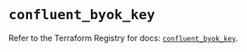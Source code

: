 # `confluent_byok_key`

Refer to the Terraform Registry for docs: [`confluent_byok_key`](https://registry.terraform.io/providers/confluentinc/confluent/2.9.0/docs/resources/byok_key).
